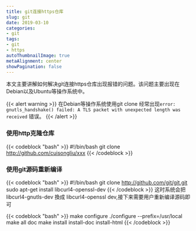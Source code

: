 ```yaml
---
title: git连接https仓库
slug: git
date: 2019-03-10
categories:
- git
tags:
- git
- https
autoThumbnailImage: true
metaAlignment: center
showPagination: false
---
```

本文主要讲解如何解决git连接https仓库出现报错的问题。该问题主要出现在Debian以及Ubuntu等操作系统中。
<!--more-->

<!-- toc -->

{{< alert warning >}}
在Debian等操作系统使用git clone 经常出现```error: gnutls_handshake() failed: A TLS packet with unexpected length was received``` 错误。
{{< /alert >}}

### 使用http克隆仓库

{{< codeblock  "bash" >}}
#!/bin/bash
git clone http://github.com/cuisongliu/xxx
{{< /codeblock >}}


### 使用git源码重新编译

{{< codeblock  "bash" >}}
#!/bin/bash
git clone http://github.com/git/git.git
sudo apt-get install libcurl4-openssl-dev
{{< /codeblock >}}
这时系统会把 libcurl4-gnutls-dev 換成 libcurl4-openssl dev,接下来需要用户重新编译源码即可

{{< codeblock  "bash" >}}
make configure
./configure  --prefix=/usr/local
make all doc
make install install-doc install-html
{{< /codeblock >}}
